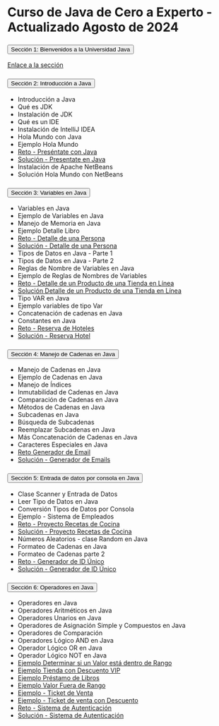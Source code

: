 # Curso de Java de Cero a Experto - Actualizado Agosto de 2024

<h3><button class="accordion">Sección 1: Bienvenidos a la Universidad Java</button></h3>
<div class="panel">
  <p><a href="Seccion01-Bienvenidos-a-la-Universidad-Java">Enlace a la sección</a></p>
</div>

<h3><button class="accordion">Sección 2: Introducción a Java</button></h3>
<div class="panel">
  <ul>
    <li>Introducción a Java</li>
    <li>Qué es JDK</li>
    <li>Instalación de JDK</li>
    <li>Qué es un IDE</li>
    <li>Instalación de IntelliJ IDEA</li>
    <li>Hola Mundo con Java</li>
    <li>Ejemplo Hola Mundo</li>
    <li><a href="Seccion02-Introduccion-a-Java/V09_Reto_Presentate_con_Java/Resolucion_Reto_presentate_Con_Java/src/Presentate.java">Reto - Preséntate con Java</a></li>
    <li><a href="Seccion02-Introduccion-a-Java/V10_Solucion_Presentate_con_Java/Docs/01-09-00-Solucion-Presentate-UJ.java">Solución - Presentate en Java</a></li>
    <li>Instalación de Apache NetBeans</li>
    <li>Solución Hola Mundo con NetBeans</li>
  </ul>
</div>

<h3><button class="accordion">Sección 3: Variables en Java</button></h3>
<div class="panel">
  <ul>
    <li>Variables en Java</li>
    <li>Ejemplo de Variables en Java</li>
    <li>Manejo de Memoria en Java</li>
    <li>Ejemplo Detalle Libro</li>
    <li><a href="Seccion03-Variables-en-Java/V17_Reto_Detalles_de_una_Persona/src/DetallePersona.java">Reto - Detalle de una Persona</a></li>
    <li><a href="Seccion03-Variables-en-Java/V18_Solucion_Detalle_de_una_Persona/src/DetallePersona.java">Solución - Detalle de una Persona</a></li>
    <li>Tipos de Datos en Java - Parte 1</li>
    <li>Tipos de Datos en Java - Parte 2</li>
    <li>Reglas de Nombre de Variables en Java</li>
    <li>Ejemplo de Reglas de Nombres de Variables</li>
    <li><a href="Seccion03-Variables-en-Java/V23_Reto_Detalle_de_un_Producto_de_una_Tienda_en_Linea/src/DetalleProducto.java">Reto - Detalle de un Producto de una Tienda en Línea</a></li>
    <li><a href="Seccion03-Variables-en-Java/V24_Solucion_Detalle_de_un_producto_de_una_tienda_en_Linea/src/TiendaLinea.java">Solución Detalle de un Producto de una Tienda en Línea</a></li>
    <li>Tipo VAR en Java</li>
    <li>Ejemplo variables de tipo Var</li>
    <li>Concatenación de cadenas en Java</li>
    <li>Constantes en Java</li>
    <li><a href="Seccion03-Variables-en-Java/V29_Reserva_de_Hoteles/src/ReservaHotel.java">Reto - Reserva de Hoteles</a></li>
    <li><a href="Seccion03-Variables-en-Java/V30_Solucion_Reserva_hoteles/src/ReservaHoteles.java">Solución - Reserva Hotel</a></li>
  </ul>
</div>

<h3><button class="accordion">Sección 4: Manejo de Cadenas en Java</button></h3>
<div class="panel">
  <ul>
    <li>Manejo de Cadenas en Java</li>
    <li>Ejemplo de Cadenas en Java</li>
    <li>Manejo de Índices</li>
    <li>Inmutabilidad de Cadenas en Java</li>
    <li>Comparación de Cadenas en Java</li>
    <li>Métodos de Cadenas en Java</li>
    <li>Subcadenas en Java</li>
    <li>Búsqueda de Subcadenas</li>
    <li>Reemplazar Subcadenas en Java</li>
    <li>Más Concatenación de Cadenas en Java</li>
    <li>Caracteres Especiales en Java</li>
    <li><a href="Seccion04-Manejo-de-cadenas-en-Java/V42_Reto_Generador_de_Emails/src/GeneradorEmail.java">Reto Generador de Email</a></li>
    <li><a href="Seccion04-Manejo-de-cadenas-en-Java/V43_Solucion_Generador_de_Emails/src/GeneradroEmails.java">Solución - Generador de Emails</a></li>
  </ul>
</div>

<h3><button class="accordion">Sección 5: Entrada de datos por consola en Java</button></h3>
<div class="panel">
  <ul>
    <li>Clase Scanner y Entrada de Datos</li>
    <li>Leer Tipo de Datos en Java</li>
    <li>Conversión Tipos de Datos por Consola</li>
    <li>Ejemplo - Sistema de Empleados</li>
    <li><a href="Seccion05-Entrada-de-datos-por-consola-en-java/V48_Reto_Proyecto_Recetas_de_Cocina/src/RecetasCocina.java">Reto - Proyecto Recetas de Cocina</a></li>
    <li><a href="Seccion05-Entrada-de-datos-por-consola-en-java/V49_Solucion_Proyecto_Recetas_de_Cocina/src/RecetasCocina.java">Solución - Proyecto Recetas de Cocina</a></li>
    <li>Números Aleatorios - clase Random en Java</li>
    <li>Formateo de Cadenas en Java</li>
    <li>Formateo de Cadenas parte 2</li>
    <li><a href="Seccion05-Entrada-de-datos-por-consola-en-java/V53_Reto_Generador_de_ID_Unico/src/GeneradorIDUnico.java">Reto - Generador de ID Único</a></li>
    <li><a href="Seccion05-Entrada-de-datos-por-consola-en-java/V54_Solucion_Generador_de_ID_Unico/src/GeneradorIdUnico.java">Solución - Generador de ID Único</a></li>
  </ul>
</div>

<h3><button class="accordion">Sección 6: Operadores en Java</button></h3>
<div class="panel">
  <ul>
    <li>Operadores en Java</li>
    <li>Operadores Aritméticos en Java</li>
    <li>Operadores Unarios en Java</li>
    <li>Operadores de Asignación Simple y Compuestos en Java</li>
    <li>Operadores de Comparación</li>
    <li>Operadores Lógico AND en Java</li>
    <li>Operador Lógico OR en Java</li>
    <li>Operador Lógico NOT en Java</li>
    <li><a href="Seccion06-Operadores-en-java/V63_Ejemplo_Determinar_si_un_Valor_esta_dentro_de_Rango/src/ValorDentroRango.java">Ejemplo Determinar si un Valor está dentro de Rango</a></li>
    <li><a href="Seccion06-Operadores-en-java/V64_Ejemplo_Tienda_con_Descuento_VIP/src/SistemaDescuentosVip.java">Ejemplo Tienda con Descuento VIP</a></li>
    <li><a href="Seccion06-Operadores-en-java/V65_Ejemplo_Prestamo_de_Libros/src/SistemaPrestamoLibros.java">Ejemplo Préstamo de Libros</a></li>
    <li><a href="Seccion06-Operadores-en-java/V66_Ejemplo_Valor_Fuera_de_Rango/src/RangoVariable.java">Ejemplo Valor Fuera de Rango</a></li>
    <li><a href="Seccion06-Operadores-en-java/V67_Ejemplo_Ticket_de_Venta/src/TicketVenta.java">Ejemplo - Ticket de Venta</a></li>
    <li><a href="Seccion06-Operadores-en-java/V68_Ejemplo_Ticket_de_Venta_con_Descuento/src/TicketVenta.java">Ejemplo - Ticket de venta con Descuento</a></li>
    <li><a href="Seccion06-Operadores-en-java/V69_Reto_Sistema_de_Autenticacion/src/SistemaAutenticacion.java">Reto - Sistema de Autenticación</a></li>
    <li><a href="Seccion06-Operadores-en-java/V70_Solucion_Sistema_de_Autenticacion/src/SistemaAutenticacion.java">Solución - Sistema de Autenticación</a></li>
  </ul>
</div>

<script>
  var acc = document.getElementsByClassName("accordion");
  for (var i = 0; i < acc.length; i++) {
    acc[i].addEventListener("click", function() {
      this.classList.toggle("active");
      var panel = this.nextElementSibling;
      if (panel.style.display === "block") {
        panel.style.display = "none";
      } else {
        panel.style.display = "block";
      }
    });
  }
</script>

</body>
</html>
